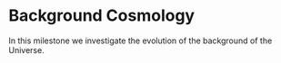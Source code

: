 # Background Cosmology

In this milestone we investigate the evolution of the background of the Universe. 
 
